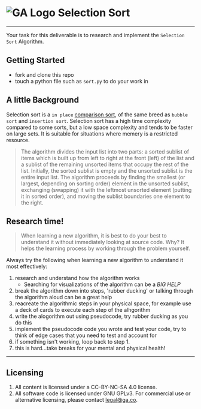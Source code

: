 # ![GA Logo](https://ga-dash.s3.amazonaws.com/production/assets/logo-9f88ae6c9c3871690e33280fcf557f33.png) Selection Sort

---

Your task for this deliverable is to research and implement the `Selection Sort` Algorithm.

## Getting Started

* fork and clone this repo
* touch a python file such as `sort.py` to do your work in

## A little Background

Selection sort is a `in place` [comparison sort](https://en.wikipedia.org/wiki/Comparison_sort), of the same breed as `bubble sort` and `insertion sort`. Selection sort has a high time complexity compared to some sorts, but a low space complexity and tends to be faster on large sets. It is suitable for situations where memery is a restricted resource.

> The algorithm divides the input list into two parts: a sorted sublist of items which is built up from left to right at the front (left) of the list and a sublist of the remaining unsorted items that occupy the rest of the list.
> Initially, the sorted sublist is empty and the unsorted sublist is the entire input list. The algorithm proceeds by finding the smallest (or largest, depending on sorting order) element in the unsorted sublist, exchanging (swapping) it with the leftmost unsorted element (putting it in sorted order), and moving the sublist boundaries one element to the right.

## Research time!

> When learning a new algorithm, it is best to do your best to understand it without immediately looking at source code. Why? It helps the learning process by working through the problem yourself. 

Always try the following when learning a new algorithm to understand it most effectively:

1. research and understand how the algorithm works
	* Searching for visualizations of the algorithm can be a _BIG HELP_
1. break the algorithm down into steps, 'rubber ducking' or talking through the algorithm aloud can be a great help
1. reacreate the algorithmic steps in your physical space, for example use a deck of cards to execute each step of the alhgorithm
1. write the alogorithm out using pseudocode, try rubber ducking as you do this
1. implement the pseudocode code you wrote and test your code, try to think of edge cases that you need to test and account for
1. if something isn't working, loop back to step 1.
1. this is hard...take breaks for your mental and physical health!

---

## Licensing
1. All content is licensed under a CC-BY-NC-SA 4.0 license.
2. All software code is licensed under GNU GPLv3. For commercial use or alternative licensing, please contact legal@ga.co.
